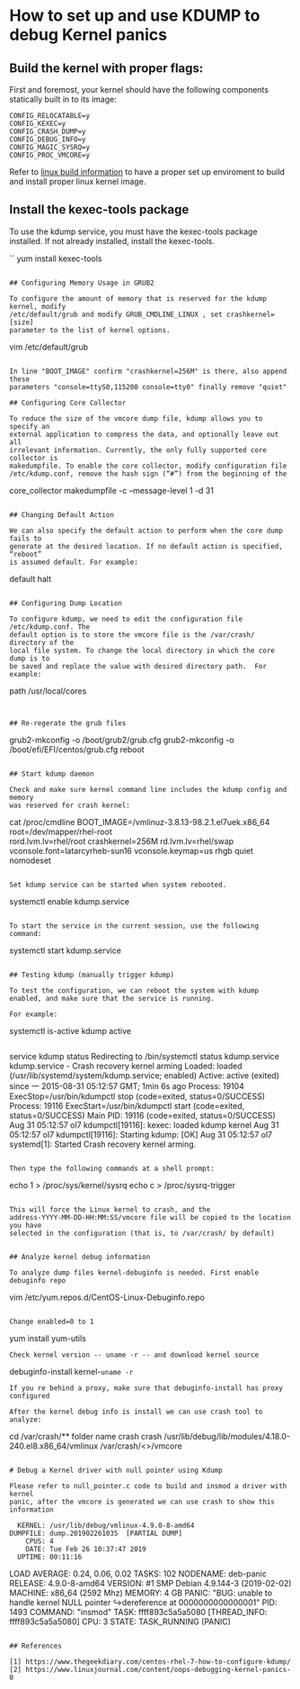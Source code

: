 # How to set up and use KDUMP to debug Kernel panics


## Build the kernel with proper flags:

 First and foremost, your kernel should have the following components statically built in to its image:

```
CONFIG_RELOCATABLE=y
CONFIG_KEXEC=y
CONFIG_CRASH_DUMP=y
CONFIG_DEBUG_INFO=y
CONFIG_MAGIC_SYSRQ=y
CONFIG_PROC_VMCORE=y

```

Refer to [linux build information](https://github.com/VictorRodriguez/linux-hacks/tree/master/dockerimages/linux-build)
to have a proper set up enviroment to build and install proper linux kernel image.

##  Install the kexec-tools package

To use the kdump service, you must have the kexec-tools package installed. If not already installed, install the kexec-tools.

``
yum install kexec-tools
```

## Configuring Memory Usage in GRUB2

To configure the amount of memory that is reserved for the kdump kernel, modify
/etc/default/grub and modify GRUB_CMDLINE_LINUX , set crashkernel=[size]
parameter to the list of kernel options.

```
vim /etc/default/grub
```

In line "BOOT_IMAGE" confirm "crashkernel=256M" is there, also append  these
parameters "console=ttyS0,115200 console=tty0" finally remove "quiet"

## Configuring Core Collector

To reduce the size of the vmcore dump file, kdump allows you to specify an
external application to compress the data, and optionally leave out all
irrelevant information. Currently, the only fully supported core collector is
makedumpfile. To enable the core collector, modify configuration file
/etc/kdump.conf, remove the hash sign (“#”) from the beginning of the

```
core_collector makedumpfile -c –message-level 1 -d 31
```

## Changing Default Action

We can also specify the default action to perform when the core dump fails to
generate at the desired location. If no default action is specified, “reboot”
is assumed default. For example:

```
default halt
```

## Configuring Dump Location

To configure kdump, we need to edit the configuration file /etc/kdump.conf. The
default option is to store the vmcore file is the /var/crash/ directory of the
local file system. To change the local directory in which the core dump is to
be saved and replace the value with desired directory path.  For example:

```
path /usr/local/cores
```


## Re-regerate the grub files

```
grub2-mkconfig -o /boot/grub2/grub.cfg
grub2-mkconfig -o /boot/efi/EFI/centos/grub.cfg
reboot
```

## Start kdump daemon

Check and make sure kernel command line includes the kdump config and memory
was reserved for crash kernel:

```
cat /proc/cmdline
BOOT_IMAGE=/vmlinuz-3.8.13-98.2.1.el7uek.x86_64 root=/dev/mapper/rhel-root \
rord.lvm.lv=rhel/root crashkernel=256M rd.lvm.lv=rhel/swap \
vconsole.font=latarcyrheb-sun16 vconsole.keymap=us rhgb quiet nomodeset
```

Set kdump service can be started when system rebooted.

```
systemctl enable kdump.service
```

To start the service in the current session, use the following command:

```
systemctl start kdump.service
```

## Testing kdump (manually trigger kdump)

To test the configuration, we can reboot the system with kdump enabled, and make sure that the service is running.

For example:

```
systemctl is-active kdump
active
```

```
service kdump status
	Redirecting to /bin/systemctl status  kdump.service
	kdump.service - Crash recovery kernel arming
	Loaded: loaded (/usr/lib/systemd/system/kdump.service; enabled)
	Active: active (exited) since 一 2015-08-31 05:12:57 GMT; 1min 6s ago
	Process: 19104 ExecStop=/usr/bin/kdumpctl stop (code=exited, status=0/SUCCESS)
	Process: 19116 ExecStart=/usr/bin/kdumpctl start (code=exited, status=0/SUCCESS)
	Main PID: 19116 (code=exited, status=0/SUCCESS)
	Aug 31 05:12:57 ol7 kdumpctl[19116]: kexec: loaded kdump kernel
	Aug 31 05:12:57 ol7 kdumpctl[19116]: Starting kdump: [OK]
	Aug 31 05:12:57 ol7 systemd[1]: Started Crash recovery kernel arming.
```

Then type the following commands at a shell prompt:

```
echo 1 > /proc/sys/kernel/sysrq
echo c > /proc/sysrq-trigger
```

This will force the Linux kernel to crash, and the
address-YYYY-MM-DD-HH:MM:SS/vmcore file will be copied to the location you have
selected in the configuration (that is, to /var/crash/ by default)


## Analyze kernel debug information

To analyze dump files kernel-debuginfo is needed. First enable debuginfo repo

```
vim /etc/yum.repos.d/CentOS-Linux-Debuginfo.repo
```

Change enabled=0 to 1

```
yum install yum-utils
```
Check kernel version -- uname -r -- and download kernel source
```
debuginfo-install kernel-`uname -r`
```
If you re behind a proxy, make sure that debuginfo-install has proxy configured

After the kernel debug info is install we can use crash tool to analyze:

```
cd /var/crash/** folder name crash
crash /usr/lib/debug/lib/modules/4.18.0-240.el8.x86_64/vmlinux /var/crash/<>/vmcore
```

# Debug a Kernel driver with null pointer using Kdump

Please refer to null_pointer.c code to build and insmod a driver with kernel
panic, after the vmcore is generated we can use crash to show this information

```

      KERNEL: /usr/lib/debug/vmlinux-4.9.0-8-amd64
    DUMPFILE: dump.201902261035  [PARTIAL DUMP]
        CPUS: 4
        DATE: Tue Feb 26 10:37:47 2019
      UPTIME: 00:11:16
LOAD AVERAGE: 0.24, 0.06, 0.02
       TASKS: 102
    NODENAME: deb-panic
     RELEASE: 4.9.0-8-amd64
     VERSION: #1 SMP Debian 4.9.144-3 (2019-02-02)
     MACHINE: x86_64  (2592 Mhz)
      MEMORY: 4 GB
       PANIC: "BUG: unable to handle kernel NULL pointer
 ↪dereference at 0000000000000001"
         PID: 1493
     COMMAND: "insmod"
        TASK: ffff893c5a5a5080 [THREAD_INFO: ffff893c5a5a5080]
         CPU: 3
       STATE: TASK_RUNNING (PANIC)

```

## References

[1] https://www.thegeekdiary.com/centos-rhel-7-how-to-configure-kdump/
[2] https://www.linuxjournal.com/content/oops-debugging-kernel-panics-0


